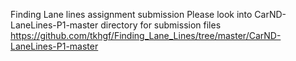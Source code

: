 Finding Lane lines assignment submission
Please look into CarND-LaneLines-P1-master directory for submission files
https://github.com/tkhgf/Finding_Lane_Lines/tree/master/CarND-LaneLines-P1-master
